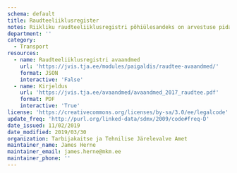 ```yaml
---
schema: default
title: Raudteeliiklusregister
notes: Riikliku raudteeliiklusregistri põhiülesandeks on arvestuse pidamine raudteede ja raudteeveeremi ning vedurijuhtide, eriveeremi juhtide ja vedurijuhiabide kohta.
department: ''
category:
  - Transport
resources:
  - name: Raudteeliiklusregistri avaandmed
    url: 'https://jvis.tja.ee/modules/paigaldis/raudtee-avaandmed/'
    format: JSON
    interactive: 'False'
  - name: Kirjeldus
    url: 'https://jvis.tja.ee/avaandmed/avaandmed_2017_raudtee.pdf'
    format: PDF
    interactive: 'True'
license: 'https://creativecommons.org/licenses/by-sa/3.0/ee/legalcode'
update_freq: 'http://purl.org/linked-data/sdmx/2009/code#freq-D'
date_issued: 11/02/2019
date_modified: 2019/03/30
organization: Tarbijakaitse ja Tehnilise Järelevalve Amet
maintainer_name: James Herne
maintainer_email: james.herne@mkm.ee
maintainer_phone: ''
---
```


